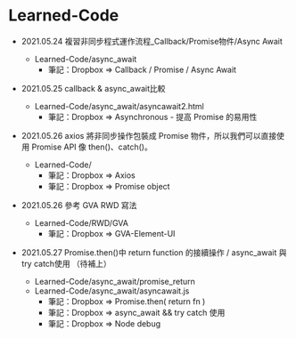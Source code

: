 # Learned-Code
* 2021.05.24 複習非同步程式運作流程_Callback/Promise物件/Async Await
  * Learned-Code/async_await
    * 筆記：Dropbox => Callback / Promise / Async Await 
* 2021.05.25 callback & async_await比較
  * Learned-Code/async_await/asyncawait2.html
    * 筆記：Dropbox => Asynchronous - 提高 Promise 的易用性
* 2021.05.26 axios 將非同步操作包裝成 Promise 物件，所以我們可以直接使用 Promise API 像 then()、catch()。
  * Learned-Code/
    * 筆記：Dropbox => Axios
    * 筆記：Dropbox => Promise object
* 2021.05.26 參考 GVA RWD 寫法
  * Learned-Code/RWD/GVA
    * 筆記：Dropbox => GVA-Element-UI
  
* 2021.05.27 Promise.then()中 return function 的接續操作 / async_await 與 try catch使用 （待補上）
  * Learned-Code/async_await/promise_return
  * Learned-Code/async_await/asyncawait.js
    * 筆記：Dropbox => Promise.then( return fn )   
    * 筆記：Dropbox => async_await && try catch 使用
    * 筆記：Dropbox => Node debug
